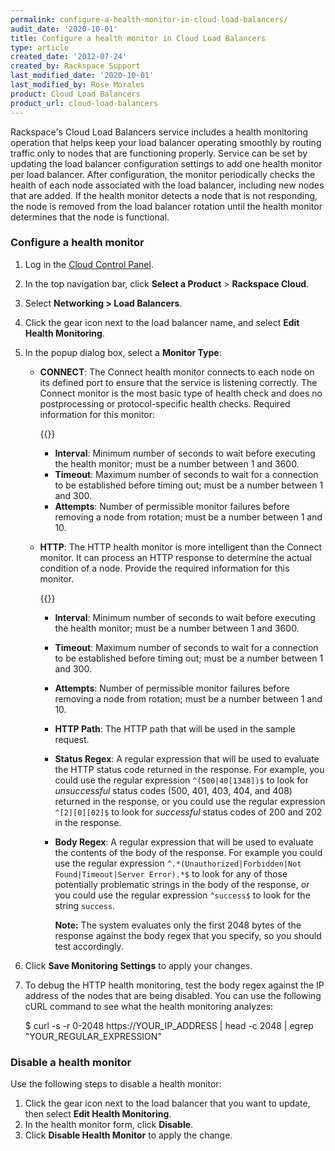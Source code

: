 ```yaml
---
permalink: configure-a-health-monitor-in-cloud-load-balancers/
audit_date: '2020-10-01'
title: Configure a health monitor in Cloud Load Balancers
type: article
created_date: '2012-07-24'
created_by: Rackspace Support
last_modified_date: '2020-10-01'
last_modified_by: Rose Morales
product: Cloud Load Balancers
product_url: cloud-load-balancers
---
```


Rackspace's Cloud Load Balancers service includes a health monitoring operation
that helps keep your load balancer operating smoothly by routing traffic only to
nodes that are functioning properly. Service can be set by updating the load
balancer configuration settings to add one health monitor per load balancer.
After configuration, the monitor periodically checks the health of each node
associated with the load balancer, including new nodes that are added. If the
health monitor detects a node that is not responding, the node is removed from
the load balancer rotation until the health monitor determines that the node is
functional.

### Configure a health monitor

1. Log in the [Cloud Control Panel](https://login.rackspace.com).
2. In the top navigation bar, click **Select a Product** > **Rackspace Cloud**.
3. Select **Networking > Load Balancers**.
4. Click the gear icon next to the load balancer name, and select **Edit Health
   Monitoring**.
5. In the popup dialog box, select a **Monitor Type**:
    - **CONNECT**: The Connect health monitor connects to each node on its
        defined port to ensure that the service is listening correctly. The
        Connect monitor is the most basic type of health check and does no
        postprocessing or protocol-specific health checks. Required information
        for this monitor:

        {{<image src="1492-confighealthmon-3.png" alt="" title="">}}

        - **Interval**: Minimum number of seconds to wait before executing the
            health monitor; must be a number between 1 and 3600.
        - **Timeout**: Maximum number of seconds to wait for a connection to be
            established before timing out; must be a number between 1 and 300.
        - **Attempts**: Number of permissible monitor failures before removing a
            node from rotation; must be a number between 1 and 10.
    - **HTTP**: The HTTP health monitor is more intelligent than the Connect
        monitor. It can process an HTTP response to determine the actual
        condition of a node. Provide the required information for this monitor.

        {{<image src="1492-confighealthmon-4.png" alt="" title="">}}

        - **Interval**: Minimum number of seconds to wait before executing the
            health monitor; must be a number between 1 and 3600.
        - **Timeout**: Maximum number of seconds to wait for a connection to be
            established before timing out; must be a number between 1 and 300.
        - **Attempts**: Number of permissible monitor failures before removing a
            node from rotation; must be a number between 1 and 10.
        - **HTTP Path**: The HTTP path that will be used in the sample request.
        - **Status Regex**: A regular expression that will be used to evaluate
            the HTTP status code returned in the response. For example, you
            could use the regular expression `^(500|40[1348])$` to look for
            *unsuccessful* status codes (500, 401, 403, 404, and 408) returned
            in the response, or you could use the regular expression
            `^[2][0][02]$` to look for *successful* status codes of 200 and 202
            in the response.
        - **Body Regex**: A regular expression that will be used to evaluate the
            contents of the body of the response. For example you could use the
            regular expression `^.*(Unauthorized|Forbidden|Not
            Found|Timeout|Server Error).*$` to look for any of those potentially
            problematic strings in the body of the response, or you could use
            the regular expression `^success$` to look for the string `success`.

            **Note:** The system evaluates only the first 2048 bytes of the
          response against the body regex that you specify, so you should test
          accordingly.

6. Click **Save Monitoring Settings** to apply your changes.
7. To debug the HTTP health monitoring, test the body regex against the IP
address of the nodes that are being disabled. You can use the following cURL
command to see what the health monitoring analyzes:

    $ curl -s -r 0-2048 https://YOUR_IP_ADDRESS | head -c 2048 | egrep "YOUR_REGULAR_EXPRESSION"

### Disable a health monitor

Use the following steps to disable a health monitor:

1. Click the gear icon next to the load balancer that you want to update, then
    select **Edit Health Monitoring**.
2. In the health monitor form, click **Disable**.
3. Click **Disable Health Monitor** to apply the change.
